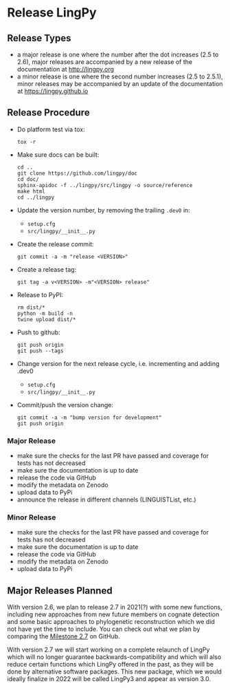 # Release LingPy

## Release Types
  
* a major release is one where the number after the dot increases (2.5 to 2.6), major releases are accompanied by a new release of the documentation at http://lingpy.org
* a minor release is one where the second number increases (2.5 to 2.5.1), minor releases may be accompanied by an update of the documentation at https://lingpy.github.io

## Release Procedure

- Do platform test via tox:
  ```shell
  tox -r
  ```

- Make sure docs can be built:
  ```
  cd ..
  git clone https://github.com/lingpy/doc
  cd doc/
  sphinx-apidoc -f ../lingpy/src/lingpy -o source/reference
  make html
  cd ../lingpy
  ```

- Update the version number, by removing the trailing `.dev0` in:
  - `setup.cfg`
  - `src/lingpy/__init__.py`

- Create the release commit:
  ```shell
  git commit -a -m "release <VERSION>"
  ```

- Create a release tag:
  ```
  git tag -a v<VERSION> -m"<VERSION> release"
  ```

- Release to PyPI:
  ```shell
  rm dist/*
  python -m build -n
  twine upload dist/*
  ```

- Push to github:
  ```
  git push origin
  git push --tags
  ```

- Change version for the next release cycle, i.e. incrementing and adding .dev0
  - `setup.cfg`
  - `src/lingpy/__init__.py`

- Commit/push the version change:
  ```shell
  git commit -a -m "bump version for development"
  git push origin
  ```


### Major Release

* make sure the checks for the last PR have passed and coverage for tests has not decreased
* make sure the documentation is up to date
* release the code via GitHub
* modify the metadata on Zenodo
* upload data to PyPi
* announce the release in different channels (LINGUISTList, etc.)

### Minor Release

* make sure the checks for the last PR have passed and coverage for tests has not decreased
* make sure the documentation is up to date
* release the code via GitHub
* modify the metadata on Zenodo
* upload data to PyPi

## Major Releases Planned

With version 2.6, we plan to release 2.7 in 2021(?) with some new functions,
including new approaches from new future members on cognate detection and some
basic approaches to phylogenetic reconstruction which we did not have yet the
time to include. You can check out what we plan by comparing the [Milestone
2.7](https://github.com/lingpy/lingpy/issues?q=is%3Aopen+is%3Aissue+milestone%3Alinpgy2.7)
on GitHub.

With version 2.7 we will start working on a complete relaunch of LingPy which
will no longer guarantee backwards-compatibility and which will also reduce
certain functions which LingPy offered in the past, as they will be done by
alternative software packages. This new package, which we would ideally
finalize in 2022 will be called LingPy3 and appear as version 3.0.
